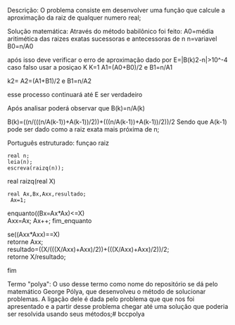 Descrição:
O problema consiste em desenvolver uma função que calcule a aproximação da raiz de qualquer numero real;


Solução matemática:
Através do método babilônico foi feito:
A0=média aritimética das raizes exatas sucessoras e antecessoras de n
n=variavel
B0=n/A0

após isso deve verificar o erro de aproximação dado por E=|B(k)2-n|>10^-4
caso falso usar a posiçao K
K=1
A1=(A0+B0)/2 e B1=n/A1

k2=
A2=(A1+B1)/2 e B1=n/A2

esse processo continuará até E ser verdadeiro

Após analisar poderá observar  que
B(k)=n/A(k) 

B(k)=((n/(((n/A(k-1))+A(k-1))/2))+(((n/A(k-1))+A(k-1))/2))/2
Sendo que A(k-1) pode ser dado como a raiz exata mais próxima de n;






Português estruturado:
funçao raiz

    
    real n;
    leia(n);
    escreva(raizq(n));
    
    


real raizq(real X)

    real Ax,Bx,Axx,resultado;
     Ax=1;
   enquanto((Bx=Ax*Ax)<=X)    
      Axx=Ax;
      Ax++;
      fim_enquanto
   
   se((Axx*Axx)==X)       
      retorne Axx;    
   resultado=((X/(((X/Axx)+Axx)/2))+(((X/Axx)+Axx)/2))/2;   
   retorne X/resultado;

fim
 




Termo "polya":
O uso desse termo como nome do repositório se dá pelo matemático George Pólya, que desenvolveu o método de solucionar problemas. A ligação dele é dada pelo problema que que nos foi apresentado e a partir desse problema chegar até uma solução que poderia ser resolvida usando seus métodos;# bccpolya
